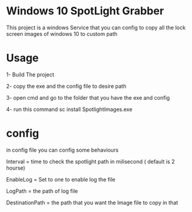 # Windows 10 SpotLight Grabber
This project is a windows Service that you can config to copy all the lock screen images of windows 10 to custom path 

# Usage

1- Build The project

2- copy the exe and the config file to desire path

3- open cmd and go to the folder that you have the exe and config 

4- run this command sc install SpotlightImages.exe


# config 

in config file you can config some behaviours 

Interval = time to check the spotlight path in milisecond ( default is 2 hourse)

EnableLog = Set to one to enable log the file 

LogPath = the path of log file

DestinationPath = the path that you want the Image file to copy in that
